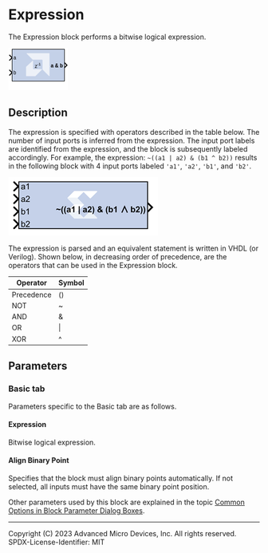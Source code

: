 # Expression

The Expression block performs a bitwise logical expression.

![](./Images/block.png)

## Description

The expression is specified with operators described in the table below.
The number of input ports is inferred from the expression. The input
port labels are identified from the expression, and the block is
subsequently labeled accordingly. For example, the expression:
`~((a1 | a2) & (b1 ^ b2))` results in the following block with 4 input
ports labeled `'a1'`, `'a2'`, `'b1'`, and `'b2'`.

![](./Images/hle1555437336261.png)

The expression is parsed and an equivalent statement is written in VHDL
(or Verilog). Shown below, in decreasing order of precedence, are the
operators that can be used in the Expression block.

| Operator   | Symbol |
|------------|--------|
| Precedence | ()     |
| NOT        | ~      |
| AND        | &      |
| OR         | \|     |
| XOR        | ^      |

## Parameters

### Basic tab  
Parameters specific to the Basic tab are as follows.

#### Expression  
Bitwise logical expression.

#### Align Binary Point  
Specifies that the block must align binary points automatically. If not
selected, all inputs must have the same binary point position.

Other parameters used by this block are explained in the topic [Common
Options in Block Parameter Dialog
Boxes](../../GEN/common-options/README.md).

--------------
Copyright (C) 2023 Advanced Micro Devices, Inc. All rights reserved.
SPDX-License-Identifier: MIT

